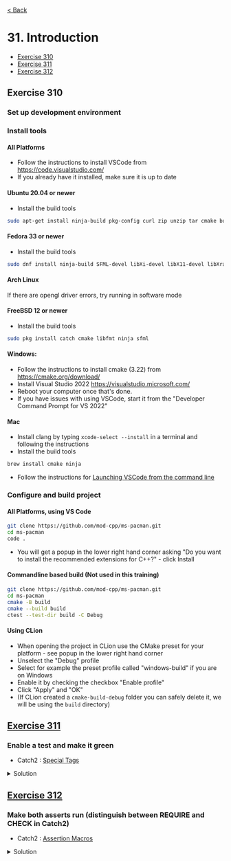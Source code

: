 [< Back](README.md)

# 31. Introduction

* [Exercise 310](#exercise-310)
* [Exercise 311](#exercise-311)
* [Exercise 312](#exercise-312)

## Exercise 310
### Set up development environment

### Install tools

#### All Platforms

* Follow the instructions to install VSCode from https://code.visualstudio.com/
* If you already have it installed, make sure it is up to date

#### Ubuntu 20.04 or newer

* Install the build tools
```bash
sudo apt-get install ninja-build pkg-config curl zip unzip tar cmake build-essential libx11-dev libxrandr-dev libxi-dev libudev-dev libgl1-mesa-dev
```

#### Fedora 33 or newer

* Install the build tools
```bash
sudo dnf install ninja-build SFML-devel libXi-devel libX11-devel libXrandr-devel mesa-libGL-devel systemd-devel
```

#### Arch Linux

If there are opengl driver errors, try running in software mode

#### FreeBSD 12 or newer

* Install the build tools
```bash
sudo pkg install catch cmake libfmt ninja sfml
```

#### Windows:

* Follow the instructions to install cmake (3.22) from https://cmake.org/download/
* Install Visual Studio 2022 https://visualstudio.microsoft.com/
* Reboot your computer once that's done.
* If you have issues with using VSCode, start it from the "Developer Command Prompt for VS 2022"

#### Mac

* Install clang by typing `xcode-select --install` in a terminal and following the instructions
* Install the build tools
```bash
brew install cmake ninja
```
* Follow the instructions for [Launching VSCode from the command line](https://code.visualstudio.com/docs/setup/mac#_launching-from-the-command-line)

### Configure and build project

#### All Platforms, using VS Code

```bash
git clone https://github.com/mod-cpp/ms-pacman.git
cd ms-pacman
code .
```

* You will get a popup in the lower right hand corner asking "Do you want to install the recommended extensions for C++?" - click Install

#### Commandline based build (Not used in this training)

```bash
git clone https://github.com/mod-cpp/ms-pacman.git
cd ms-pacman
cmake -B build
cmake --build build
ctest --test-dir build -C Debug
```

#### Using CLion

* When opening the project in CLion use the CMake preset for your platform - see popup in the lower right hand corner
* Unselect the "Debug" profile
* Select for example the preset profile called "windows-build" if you are on Windows
* Enable it by checking the checkbox "Enable profile"
* Click "Apply" and "OK"
* (If CLion created a `cmake-build-debug` folder you can safely delete it, we will be using the `build` directory)

## [Exercise 311][1]
### Enable a test and make it green

* Catch2 : [Special Tags][3]

<details>
   <summary>Solution</summary>

```cpp
TEST_CASE("Exercise 311 : Enable a test and make it green", "[31]") {
  REQUIRE(true == true);
}
```
</details>

## [Exercise 312][1]
### Make both asserts run (distinguish between REQUIRE and CHECK in Catch2)

* Catch2 : [Assertion Macros][2]

<details>
   <summary>Solution</summary>

```cpp
TEST_CASE("Exercise 312 : Make both asserts run (distinguish between REQUIRE and CHECK in Catch2)", "[31]") {
  CHECK(true == true);
  CHECK(true == true);
}
```
</details>

[1]: 31_exercises.cpp
[2]: https://github.com/catchorg/Catch2/blob/v2.x/docs/assertions.md
[3]: https://github.com/catchorg/Catch2/blob/v2.x/docs/test-cases-and-sections.md#special-tags

